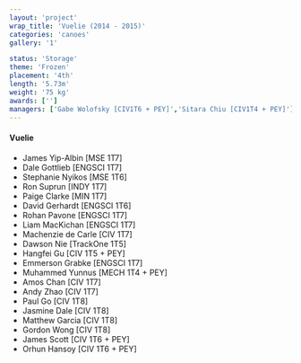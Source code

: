 ```yaml
---
layout: 'project'
wrap_title: 'Vuelie (2014 - 2015)'
categories: 'canoes'
gallery: '1'

status: 'Storage'
theme: 'Frozen'
placement: '4th'
length: '5.73m'
weight: '75 kg'
awards: ['']
managers: ['Gabe Wolofsky [CIV1T6 + PEY]','Sitara Chiu [CIV1T4 + PEY]']
---
```

#### Vuelie

 - James Yip-Albin [MSE 1T7]
 - Dale Gottlieb [ENGSCI 1T7]
 - Stephanie Nyikos [MSE 1T6]
 - Ron Suprun [INDY 1T7]
 - Paige Clarke [MIN 1T7]
 - David Gerhardt [ENGSCI 1T6]
 - Rohan Pavone [ENGSCI 1T7]
 - Liam MacKichan [ENGSCI 1T7]
 - Machenzie de Carle [CIV 1T7]
 - Dawson Nie [TrackOne 1T5]
 - Hangfei Gu [CIV 1T5 + PEY]
 - Emmerson Grabke [ENGSCI 1T7]
 - Muhammed Yunnus [MECH 1T4 + PEY]
 - Amos Chan [CIV 1T7]
 - Andy Zhao [CIV 1T7]
 - Paul Go [CIV 1T8]
 - Jasmine Dale [CIV 1T8]
 - Matthew Garcia [CIV 1T8]
 - Gordon Wong [CIV 1T8]
 - James Scott [CIV 1T6 + PEY]
 - Orhun Hansoy [CIV 1T6 + PEY]